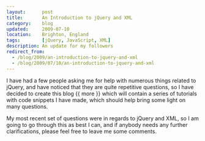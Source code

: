```yaml
---
layout:      post
title:       An Introduction to jQuery and XML
category:    blog
updated:     2009-07-10
location:    Brighton, England
tags:        [jQuery, JavaScript, XML]
description: An update for my followers
redirect_from:
  - /blog/2009/an-introduction-to-jquery-and-xml
  - /blog/2009/07/10/an-introduction-to-jquery-and-xml
---
```

I have had a few people asking me for help with numerous things related to jQuery, and have noticed that they are quite repetitive questions, so I have decided to create this blog {{ more }} which will contain a series of tutorials with code snippets I have made, which should help bring some light on many questions.

My most recent set of questions were in regards to jQuery and XML, so I am going to go through this as best I can, and if anybody needs any further clarifications, please feel free to leave me some comments.
